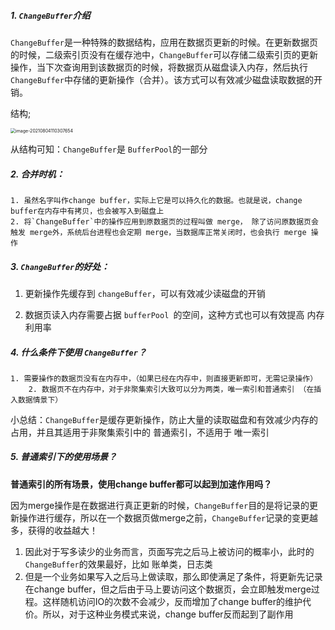 ##### 1. `ChangeBuffer`介绍

`ChangeBuffer`是一种特殊的数据结构，应用在数据页更新的时候。在更新数据页的时候，二级索引页没有在缓存池中，`ChangeBuffer`可以存储二级索引页的更新操作，当下次查询用到该数据页的时候，将数据页从磁盘读入内存，然后执行 `ChangeBuffer`中存储的更新操作（合并）。该方式可以有效减少磁盘读取数据的开销。

结构;

<img src="C:\Users\localuser\AppData\Roaming\Typora\typora-user-images\image-20210804110307654.png" alt="image-20210804110307654" style="zoom:50%;" />

从结构可知：`ChangeBuffer`是 `BufferPool`的一部分



##### 2. 合并时机：

	1. 虽然名字叫作change buffer，实际上它是可以持久化的数据。也就是说，change buffer在内存中有拷贝，也会被写入到磁盘上
 	2. 将`ChangeBuffer`中的操作应用到原数据页的过程叫做 merge， 除了访问原数据页会触发 merge外，系统后台进程也会定期 merge，当数据库正常关闭时，也会执行 merge 操作



##### 3. `ChangeBuffer`的好处：

 1. 更新操作先缓存到 `changeBuffer`，可以有效减少读磁盘的开销

 2. 数据页读入内存需要占据 `bufferPool `的空间，这种方式也可以有效提高 内存利用率

    

##### 4. 什么条件下使用 `ChangeBuffer`？

 	1. 需要操作的数据页没有在内存中，（如果已经在内存中，则直接更新即可，无需记录操作）
      	2. 数据页不在内存中，对于非聚集索引大致可以分为两类，唯一索引和普通索引 （在插入数据情景下）

小总结：`ChangeBuffer`是缓存更新操作，防止大量的读取磁盘和有效减少内存的占用，并且其适用于非聚集索引中的 普通索引，不适用于 唯一索引



##### 5. 普通索引下的使用场景？

**普通索引的所有场景，使用change buffer都可以起到加速作用吗？**

因为merge操作是在数据进行真正更新的时候，`ChangeBuffer`目的是将记录的更新操作进行缓存，所以在一个数据页做merge之前，`ChangeBuffer`记录的变更越多，获得的收益越大！

1. 因此对于写多读少的业务而言，页面写完之后马上被访问的概率小，此时的 `ChangeBuffer`的效果最好，比如 账单类，日志类
2. 但是一个业务如果写入之后马上做读取，那么即使满足了条件，将更新先记录在change buffer，但之后由于马上要访问这个数据页，会立即触发merge过程。这样随机访问IO的次数不会减少，反而增加了change buffer的维护代价。所以，对于这种业务模式来说，change buffer反而起到了副作用





















































































































